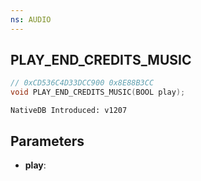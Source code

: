 ```yaml
---
ns: AUDIO
---
```

## PLAY_END_CREDITS_MUSIC

```c
// 0xCD536C4D33DCC900 0x8E88B3CC
void PLAY_END_CREDITS_MUSIC(BOOL play);
```

```
NativeDB Introduced: v1207
```

## Parameters
* **play**:

